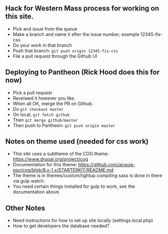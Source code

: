 Hack for Western Mass process for working on this site.
----
* Pick and issue from the queue
* Make a branch and name it after the issue number, example 12345-fix-css
* Do your work in that branch
* Push that branch: `git push origin 12345-fix-css`
* File a pull request through the Github UI

Deploying to Pantheon (Rick Hood does this for now)
----
* Pick a pull request
* Reveiwed it however you like.
* When all OK, merge the PR on Github.
* Do `git checkout master`
* On local, `git fetch github`
* Then `git merge github/master`
* Then push to Pantheon: `git push origin master`

Notes on theme used (needed for css work)
----
* This site uses a subtheme of the COG theme: https://www.drupal.org/project/cog
* Documentation for this theme: https://github.com/acquia-pso/cog/blob/8.x-1.x/STARTERKIT/README.md
* The theme is in themes/custom/lightup  compiling sass is done in there via gulp watch. 
* You need certain things installed for gulp to work, see the documentation above.

Other Notes
----
* Need instructions for how to set up site locally (settings.local.php)
* How to get developers the database needed?

